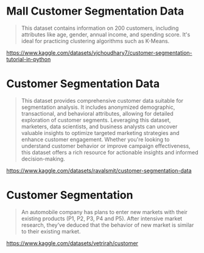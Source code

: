 # Mall Customer Segmentation Data
> This dataset contains information on 200 customers, including attributes like age, gender, annual income, and spending score. It's ideal for practicing clustering algorithms such as K-Means.

https://www.kaggle.com/datasets/vjchoudhary7/customer-segmentation-tutorial-in-python

# Customer Segmentation Data
> This dataset provides comprehensive customer data suitable for segmentation analysis. It includes anonymized demographic, transactional, and behavioral attributes, allowing for detailed exploration of customer segments. Leveraging this dataset, marketers, data scientists, and business analysts can uncover valuable insights to optimize targeted marketing strategies and enhance customer engagement. Whether you're looking to understand customer behavior or improve campaign effectiveness, this dataset offers a rich resource for actionable insights and informed decision-making.

https://www.kaggle.com/datasets/ravalsmit/customer-segmentation-data


# Customer Segmentation
> An automobile company has plans to enter new markets with their existing products (P1, P2, P3, P4 and P5). After intensive market research, they’ve deduced that the behavior of new market is similar to their existing market.

https://www.kaggle.com/datasets/vetrirah/customer

